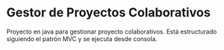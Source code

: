 # Gestor de Proyectos Colaborativos

Proyecto en java para gestionar proyecto colaborativos. Está estructurado siguiendo el patrón MVC y se ejecuta desde consola.